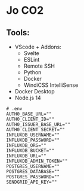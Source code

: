 # Jo CO2
## Tools:
* VScode + Addons:
    * Svelte
    * ESLint
    * Remote SSH
    * Python
    * Docker
    * WindiCSS IntelliSense
* Docker Desktop
* Node.js 14
```properties
# .env
AUTH0_BASE_URL=""
AUTH0_CLIENT_ID=""
AUTH0_ISSUER_BASE_URL=""
AUTH0_CLIENT_SECRET=""
INFLUXDB_USERNAME=""
INFLUXDB_PASSWORD=""
INFLUXDB_ORG=""
INFLUXDB_BUCKET=""
INFLUXDB_URL=""
INFLUXDB_ADMIN_TOKEN=""
POSTGRES_USERNAME=""
POSTGRES_DATABASE=""
POSTGRES_PASSWORD=""
SENDGRID_API_KEY=""
```
